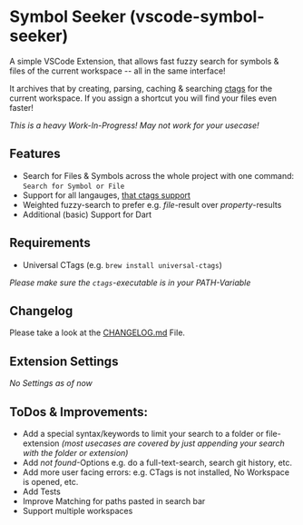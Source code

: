 # Symbol Seeker (vscode-symbol-seeker)

A simple VSCode Extension, that allows fast fuzzy search for symbols & files of the current workspace -- all in the same interface!

It archives that by creating, parsing, caching & searching [ctags](https://ctags.io) for the current workspace. If you assign a shortcut you will find your files even faster!

_This is a heavy Work-In-Progress! May not work for your usecase!_ 

## Features

- Search for Files & Symbols across the whole project with one command: `Search for Symbol or File`
- Support for all langauges, [that ctags support](https://github.com/universal-ctags/ctags/tree/master/parsers)
- Weighted fuzzy-search to prefer e.g. _file_-result over _property_-results 
- Additional (basic) Support for Dart

## Requirements

- Universal CTags (e.g. `brew install universal-ctags`)

_Please make sure the `ctags`-executable is in your PATH-Variable_

## Changelog

Please take a look at the [CHANGELOG.md](CHANGELOG.md) File.

## Extension Settings

_No Settings as of now_

## ToDos & Improvements:
- Add a special syntax/keywords to limit your search to a folder or file-extension _(most usecases are covered by just appending your search with the folder or extension)_
- Add _not found_-Options e.g. do a full-text-search, search git history, etc.
- Add more user facing errors: e.g. CTags is not installed, No Workspace is opened, etc.
- Add Tests
- Improve Matching for paths pasted in search bar
- Support multiple workspaces